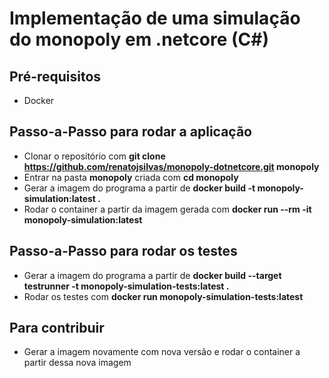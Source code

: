 # Implementação de uma simulação do monopoly em .netcore (C#)

## Pré-requisitos
* Docker

## Passo-a-Passo para rodar a aplicação
* Clonar o repositório com **git clone https://github.com/renatojsilvas/monopoly-dotnetcore.git monopoly**
* Entrar na pasta **monopoly** criada com **cd monopoly**
* Gerar a imagem do programa a partir de **docker build -t monopoly-simulation:latest .**
* Rodar o container a partir da imagem gerada com **docker run --rm -it monopoly-simulation:latest**

## Passo-a-Passo para rodar os testes
* Gerar a imagem do programa a partir de **docker build --target testrunner -t monopoly-simulation-tests:latest .**
* Rodar os testes com **docker run monopoly-simulation-tests:latest**

## Para contribuir
* Gerar a imagem novamente com nova versão e rodar o container a partir dessa nova imagem



